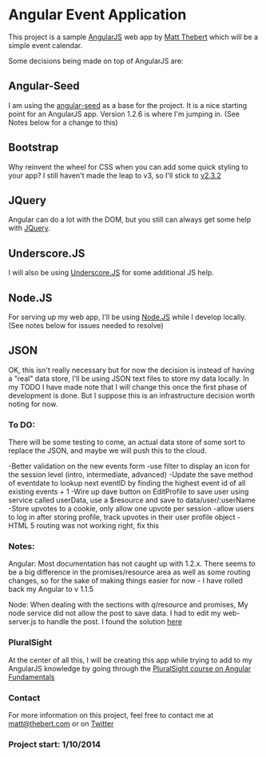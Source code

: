 # Angular Event Application

This project is a sample [AngularJS](http://angularjs.org/) web app by [Matt Thebert](mailto:matt@thebert.com) which will be a simple event calendar.

Some decisions being made on top of AngularJS are:

## Angular-Seed

I am using the [angular-seed](https://github.com/angular/angular-seed) as a base for the project.  It is a nice starting point for an AngularJS app.  Version 1.2.6 is where I'm jumping in.  (See Notes below for a change to this)

## Bootstrap

Why reinvent the wheel for CSS when you can add some quick styling to your app?  I still haven't made the leap to v3, so I'll stick to [v2.3.2](http://getbootstrap.com/2.3.2/)

## JQuery

Angular can do a lot with the DOM, but you still can always get some help with [JQuery](http://jquery.com).

## Underscore.JS

I will also be using [Underscore.JS](http://underscorejs.org/) for some additional JS help.

## Node.JS

For serving up my web app, I'll be using [Node.JS](http://nodejs.org/) while I develop locally.  (See notes below for issues needed to resolve)

## JSON

OK, this isn't really necessary but for now the decision is instead of having a "real" data store, I'll be using JSON text files to store my data locally.  In my TODO I have made note that I will change this once the first phase of development is done.  But I suppose this is an infrastructure decision worth noting for now.

### To DO:
There will be some testing to come, an actual data store of some sort to replace the JSON, and maybe we will push this to the cloud.

-Better validation on the new events form
-use filter to display an icon for the session level (intro, intermediate, advanced)
-Update the save method of eventdate to lookup next eventID by finding the highest event id of all existing events + 1
-Wire up dave button on EditProfile to save user using service called userData, use a $resource and save to data/user/:userName
-Store upvotes to a cookie, only allow one upvote per session
-allow users to log in after storing profile, track upvotes in their user profile object
-HTML 5 routing was not working right, fix this

### Notes: 
Angular: Most documentation has not caught up with 1.2.x.  There seems to be a big difference in the promises/resource area as well as some routing changes, so for the sake of making things easier for now - I have rolled back my Angular to v 1.1.5

Node: When dealing with the sections with $q/$resource and promises, My node service did not allow the post to save data.  I had to edit my web-server.js to handle the post.  I found the solution [here](https://raw.github.com/glepretre/angular-seed/9108d8e4bf6f70a5145b836ebeae0db3f29593d7/scripts/web-server.js)


### PluralSight

At the center of all this, I will be creating this app while trying to add to my AngularJS knowledge by going through the [PluralSight course on Angular Fundamentals](http://www.pluralsight.com/training/Courses/TableOfContents/angularjs-fundamentals)


### Contact

For more information on this project, feel free to contact me at [matt@thebert.com](mailto:matt@thebert.com) or on [Twitter](https://twitter.com/matt_thebert)

### Project start: 1/10/2014
